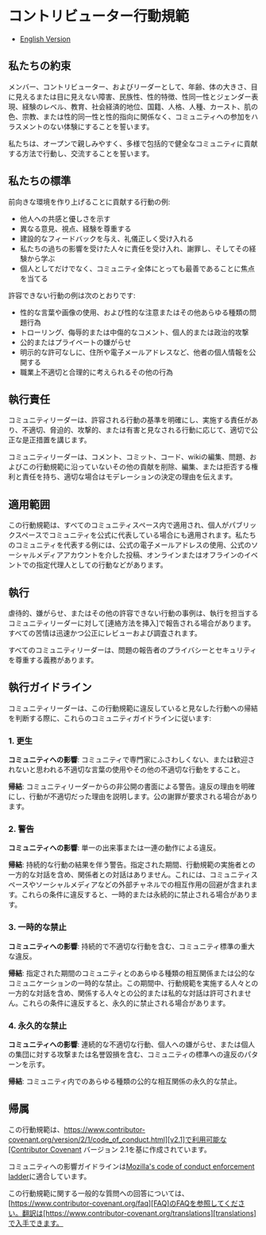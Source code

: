 
# コントリビューター行動規範

* [English Version](https://www.contributor-covenant.org/version/3/0/code_of_conduct/)

## 私たちの約束

メンバー、コントリビューター、およびリーダーとして、年齢、体の大きさ、目に見えるまたは目に見えない障害、民族性、性的特徴、性同一性とジェンダー表現、経験のレベル、教育、社会経済的地位、国籍、人格、人種、カースト、肌の色、宗教、または性的同一性と性的指向に関係なく、コミュニティへの参加をハラスメントのない体験にすることを誓います。

私たちは、オープンで親しみやすく、多様で包括的で健全なコミュニティに貢献する方法で行動し、交流することを誓います。

## 私たちの標準

前向きな環境を作り上げることに貢献する行動の例:

* 他人への共感と優しさを示す
* 異なる意見、視点、経験を尊重する
* 建設的なフィードバックを与え、礼儀正しく受け入れる
* 私たちの過ちの影響を受けた人々に責任を受け入れ、謝罪し、そしてその経験から学ぶ
* 個人としてだけでなく、コミュニティ全体にとっても最善であることに焦点を当てる

許容できない行動の例は次のとおりです:

* 性的な言葉や画像の使用、および性的な注意またはその他あらゆる種類の問題行為
* トローリング、侮辱的または中傷的なコメント、個人的または政治的攻撃
* 公的またはプライベートの嫌がらせ
* 明示的な許可なしに、住所や電子メールアドレスなど、他者の個人情報を公開する
* 職業上不適切と合理的に考えられるその他の行為

## 執行責任

コミュニティリーダーは、許容される行動の基準を明確にし、実施する責任があり、不適切、脅迫的、攻撃的、または有害と見なされる行動に応じて、適切で公正な是正措置を講じます。

コミュニティリーダーは、コメント、コミット、コード、wikiの編集、問題、およびこの行動規範に沿っていないその他の貢献を削除、編集、または拒否する権利と責任を持ち、適切な場合はモデレーションの決定の理由を伝えます。

## 適用範囲

この行動規範は、すべてのコミュニティスペース内で適用され、個人がパブリックスペースでコミュニティを公式に代表している場合にも適用されます。私たちのコミュニティを代表する例には、公式の電子メールアドレスの使用、公式のソーシャルメディアアカウントを介した投稿、オンラインまたはオフラインのイベントでの指定代理人としての行動などがあります。

## 執行

虐待的、嫌がらせ、またはその他の許容できない行動の事例は、執行を担当するコミュニティリーダーに対して[連絡方法を挿入]で報告される場合があります。すべての苦情は迅速かつ公正にレビューおよび調査されます。

すべてのコミュニティリーダーは、問題の報告者のプライバシーとセキュリティを尊重する義務があります。

## 執行ガイドライン

コミュニティリーダーは、この行動規範に違反していると見なした行動への帰結を判断する際に、これらのコミュニティガイドラインに従います:

### 1. 更生

**コミュニティへの影響**: コミュニティで専門家にふさわしくない、または歓迎されないと思われる不適切な言葉の使用やその他の不適切な行動をすること。

**帰結**: コミュニティリーダーからの非公開の書面による警告。違反の理由を明確にし、行動が不適切だった理由を説明します。公の謝罪が要求される場合があります。

### 2. 警告

**コミュニティへの影響**: 単一の出来事または一連の動作による違反。

**帰結**: 持続的な行動の結果を伴う警告。指定された期間、行動規範の実施者との一方的な対話を含め、関係者との対話はありません。これには、コミュニティスペースやソーシャルメディアなどの外部チャネルでの相互作用の回避が含まれます。これらの条件に違反すると、一時的または永続的に禁止される場合があります。

### 3. 一時的な禁止

**コミュニティへの影響**: 持続的で不適切な行動を含む、コミュニティ標準の重大な違反。

**帰結**: 指定された期間のコミュニティとのあらゆる種類の相互関係または公的なコミュニケーションの一時的な禁止。この期間中、行動規範を実施する人々との一方的な対話を含め、関係する人々との公的または私的な対話は許可されません。これらの条件に違反すると、永久的に禁止される場合があります。

### 4. 永久的な禁止

**コミュニティへの影響**: 連続的な不適切な行動、個人への嫌がらせ、または個人の集団に対する攻撃または名誉毀損を含む、コミュニティの標準への違反のパターンを示す。

**帰結**: コミュニティ内でのあらゆる種類の公的な相互関係の永久的な禁止。

## 帰属

この行動規範は、[https://www.contributor-covenant.org/version/2/1/code_of_conduct.html][v2.1]で利用可能な[Contributor Covenant][homepage] バージョン 2.1を基に作成されています。

コミュニティへの影響ガイドラインは[Mozilla's code of conduct enforcement ladder][Mozilla CoC]に適合しています。

この行動規範に関する一般的な質問への回答については、[https://www.contributor-covenant.org/faq][FAQ]のFAQを参照してください。翻訳は[https://www.contributor-covenant.org/translations][translations]で入手できます。

[homepage]: https://www.contributor-covenant.org
[v2.1]: https://www.contributor-covenant.org/version/2/1/code_of_conduct.html
[Mozilla CoC]: https://github.com/mozilla/diversity
[FAQ]: https://www.contributor-covenant.org/faq
[translations]: https://www.contributor-covenant.org/translations

